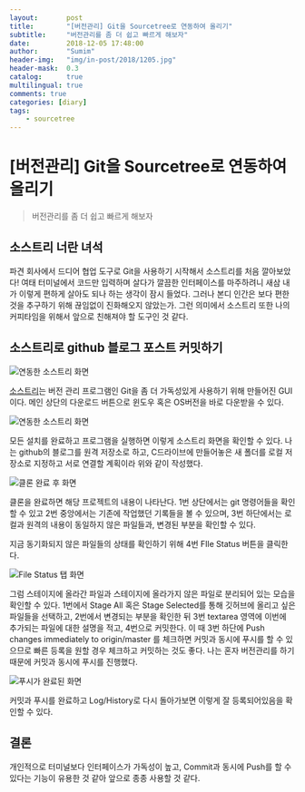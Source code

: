 ```yaml
---
layout:       post
title:        "[버전관리] Git을 Sourcetree로 연동하여 올리기"
subtitle:     "버전관리를 좀 더 쉽고 빠르게 해보자"
date:         2018-12-05 17:48:00
author:       "Sumim"
header-img:   "img/in-post/2018/1205.jpg"
header-mask:  0.3
catalog:      true
multilingual: true
comments: true
categories: [diary]
tags:
    - sourcetree
---
```




# [버전관리] Git을 Sourcetree로 연동하여 올리기

>  버전관리를 좀 더 쉽고 빠르게 해보자



## 소스트리 너란 녀석

파견 회사에서 드디어 협업 도구로 Git을 사용하기 시작해서 소스트리를 처음 깔아보았다! 여태 터미널에서 코드만 입력하며 살다가 깔끔한 인터페이스를 마주하려니 새삼 내가 이렇게 편하게 살아도 되나 하는 생각이 잠시 들었다. 그러나 본디 인간은 보다 편한 것을 추구하기 위해 끊임없이 진화해오지 않았는가. 그런 의미에서 소스트리 또한 나의 커피타임을 위해서 앞으로 친해져야 할 도구인 것 같다. 



## 소스트리로 github 블로그 포스트 커밋하기

![연동한 소스트리 화면](https://sumim00.github.io/img/in-post/2018/1205_img01.png)



 [소스트리](https://www.sourcetreeapp.com/)는 버전 관리 프로그램인 Git을 좀 더 가독성있게 사용하기 위해 만들어진 GUI이다. 메인 상단의 다운로드 버튼으로 윈도우 혹은 OS버전을 바로 다운받을 수 있다. 



![연동한 소스트리 화면](https://sumim00.github.io/img/in-post/2018/1205_img02.png)



모든 설치를 완료하고 프로그램을 실행하면 이렇게 소스트리 화면을 확인할 수 있다. 나는 github의 블로그를 원격 저장소로 하고, C드라이브에 만들어놓은 새 폴더를 로컬 저장소로 지정하고 서로 연결할 계획이라 위와 같이 작성했다. 

![클론 완료 후 화면](https://sumim00.github.io/img/in-post/2018/1205_img03.png)

클론을 완료하면 해당 프로젝트의 내용이 나타난다. 1번 상단에서는 git 명령어들을 확인할 수 있고 2번 중앙에서는 기존에 작업했던 기록들을 볼 수 있으며, 3번 하단에서는 로컬과 원격의 내용이 동일하지 않은 파일들과, 변경된 부분을 확인할 수 있다. 



지금 동기화되지 않은 파일들의 상태를 확인하기 위해 4번 FIle Status 버튼을 클릭한다.

![File Status 탭 화면](https://sumim00.github.io/img/in-post/2018/1205_img04.png)

그럼 스테이지에 올라간 파일과 스테이지에 올라가지 않은 파일로 분리되어 있는 모습을 확인할 수 있다. 1번에서 Stage All 혹은 Stage Selected를 통해 깃허브에 올리고 싶은 파일들을 선택하고, 2번에서 변경되는 부분을 확인한 뒤 3번 textarea 영역에 이번에 추가되는 파일에 대한 설명을 적고, 4번으로 커밋한다. 이 때 3번 하단에 Push changes immediately to origin/master 를 체크하면 커밋과 동시에 푸시를 할 수 있으므로 빠른 등록을 원할 경우 체크하고 커밋하는 것도 좋다. 나는 혼자 버전관리를 하기 때문에 커밋과 동시에 푸시를 진행했다.



![푸시가 완료된 화면](https://sumim00.github.io/img/in-post/2018/1205_img05.png)

커밋과 푸시를 완료하고 Log/History로 다시 돌아가보면 이렇게 잘 등록되어있음을 확인할 수 있다. 



## 결론

개인적으로 터미널보다 인터페이스가 가독성이 높고,  Commit과 동시에 Push를 할 수 있다는 기능이 유용한 것 같아 앞으로 종종 사용할 것 같다. 



